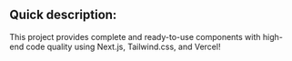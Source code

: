 ## Quick description:

This project provides complete and ready-to-use components with high-end code quality using Next.js, Tailwind.css, and Vercel!
